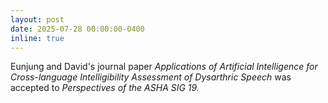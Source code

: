 ```yaml
---
layout: post
date: 2025-07-28 00:00:00-0400
inline: true
---
```


Eunjung and David's journal paper *Applications of Artificial Intelligence for Cross-language Intelligibility Assessment of Dysarthric Speech* was accepted to *Perspectives of the ASHA SIG 19.*
